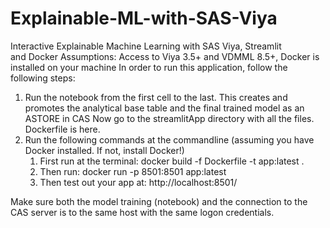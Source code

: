 # Explainable-ML-with-SAS-Viya
Interactive Explainable Machine Learning with SAS Viya, Streamlit and Docker
Assumptions: Access to Viya 3.5+ and VDMML 8.5+, Docker is installed on your machine
In order to run this application, follow the following steps:
1. Run the notebook from the first cell to the last. This creates and promotes the analytical base table and the final trained model as an ASTORE in CAS
Now go to the streamlitApp directory with all the files. Dockerfile is here.
2. Run the following commands at the commandline (assuming you have Docker installed. If not, install Docker!)
    1. First run at the terminal: docker build -f Dockerfile -t app:latest .
    2. Then run: docker run -p 8501:8501 app:latest
    3. Then test out your app at: http://localhost:8501/

Make sure both the model training (notebook) and the connection to the CAS server is to the same host with the same logon credentials.


